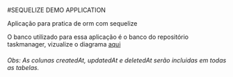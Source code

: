 #SEQUELIZE DEMO APPLICATION

Aplicação para pratica de orm com sequelize

O banco utilizado para essa aplicação é o banco do repositório taskmanager, vizualize o diagrama [aqui](https://dbdiagram.io/d/62362e4ebed6183873c38a3f)

###### Obs: As colunas createdAt, updatedAt e deletedAt serão incluidas em todas as tabelas.
